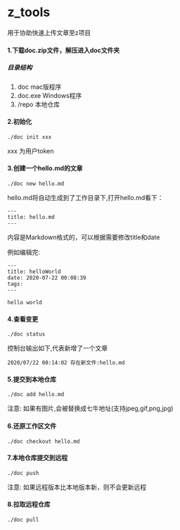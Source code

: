 # z_tools
用于协助快速上传文章至z项目


#### 1.下载doc.zip文件，解压进入doc文件夹 
##### 目录结构
1. doc  mac版程序
2. doc.exe Windows程序
3. /repo 本地仓库

#### 2.初始化 

```
./doc init xxx
```
xxx 为用户token

#### 3.创建一个hello.md的文章

```
./doc new hello.md
```
hello.md将自动生成到了工作目录下,打开hello.md看下：

```
---
title: hello.md
---
```
内容是Markdown格式的，可以根据需要修改title和date

例如编辑完:

```
---
title: helloWorld
date: 2020-07-22 00:08:39
tags:
---

hello world
```

#### 4.查看变更
```
./doc status
```
控制台输出如下,代表新增了一个文章
```
2020/07/22 00:14:02 存在新文件:hello.md
```

#### 5.提交到本地仓库
```
./doc add hello.md
```
注意: 如果有图片,会被替换成七牛地址(支持jpeg,gif,png,jpg)

#### 6.还原工作区文件
```
./doc checkout hello.md
```

#### 7.本地仓库提交到远程
```
./doc push
```
注意: 如果远程版本比本地版本新，则不会更新远程

#### 8.拉取远程仓库
```
./doc pull
```
